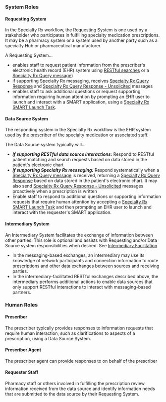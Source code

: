 ###  System Roles

#### Requesting System

In the Specialty Rx workflow, the Requesting System is one used by a stakeholder who participates in fulfilling specialty medication prescriptions. It may be a pharmacy system or a system used by another party such as a specialty Hub or pharmaceutical manufacturer.

A Requesting System...

- enables staff to request patient information from the prescriber's electronic health record (EHR) system using [RESTful searches](searches.html) or a [Specialty Rx Query message](StructureDefinition-specialty-rx-bundle-query.html))
- if supporting Specialty Rx messaging, receives [Specialty Rx Query Response](StructureDefinition-specialty-rx-bundle-query-response.html) and [Specialty Rx Query Response - Unsolicited](StructureDefinition-specialty-rx-bundle-query-response-unsolicited.html) messages
- enables staff to ask additional questions or request supporting information requiring human attention by prompting an EHR user to launch and interact with a SMART application, using a [Specialty Rx SMART Launch Task](StructureDefinition-specialty-rx-task-smart-launch.html).

#### Data Source System

The responding system in the Specialty Rx workflow is the EHR system used by the prescriber of the specialty medication or associated staff.

The Data Source system typically will...

- ***If supporting RESTful data source interactions:*** Respond to RESTful patient matching and search requests based on data stored in the patient's electronic chart
- ***If supporting Specialty Rx messaging:*** Respond systematically when a [Specialty Rx Query message](StructureDefinition-specialty-rx-bundle-query.html) is received, returning a [Specialty Rx Query Response](StructureDefinition-specialty-rx-bundle-query-response.html) based on data stored in the patient's electronic chart. It may also send [Specialty Rx Query Response - Unsolicited](StructureDefinition-specialty-rx-bundle-query-response-unsolicited.html) messages proactively when a prescription is written
- Enable staff to respond to additional questions or supporting information requests that require human attention by accepting a [Specialty Rx SMART Launch Task](StructureDefinition-specialty-rx-task-smart-launch.html) and then prompting an EHR user to launch and interact with the requester's SMART application.

#### Intermediary System

An Intermediary System facilitates the exchange of information between other parties. This role is optional and assists with Requesting and/or Data Source system responsibilities when desired. See [Intermediary Facilitation](intermediary.html).

- In the messaging-based exchanges, an intermediary may use its knowledge of network participants and connection information to route prescriptions and other data exchanges between sources and receiving parties.
- In the intermediary-facilitated RESTful exchanges described above, the intermediary performs additional actions to enable data sources that only support RESTful interactions to interact with messaging-based partners.

<p></p>

###  Human Roles

#### Prescriber

The prescriber typically provides responses to information requests that require human interaction, such as clarifications to aspects of a prescription, using a Data Source System.

#### Prescriber Agent

The prescriber agent can provide responses to on behalf of the prescriber

#### Requester Staff

Pharmacy staff or others involved in fulfilling the prescription review information received from the data source and identify information needs that are submitted to the data source by their Requesting System.

<br>

